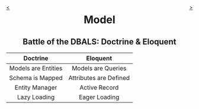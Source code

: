 <div style="float: right;">

[>](./index-2.md)

</div>
<div style="float: left;">

[<](./model-4.md)

</div>

<center>

Model
=====

Battle of the DBALS: Doctrine & Eloquent
----------------------------------------

</center>

Doctrine | Eloquent
:---:|:---:
Models are Entities | Models are Queries
Schema is Mapped | Attributes are Defined
Entity Manager | Active Record
Lazy Loading | Eager Loading
